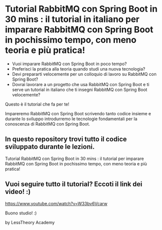 # Tutorial RabbitMQ con Spring Boot in 30 mins : il tutorial in italiano per imparare RabbitMQ con Spring Boot in pochissimo tempo, con meno teoria e più pratica! 

- Vuoi imparare RabbitMQ con Spring Boot in poco tempo? 
- Preferisci la pratica alla teoria quando studi una nuova tecnologia?
- Devi prepararti velocemente per un colloquio di lavoro su RabbitMQ con Spring Boot? 
- Dovrai lavorare a un progetto che usa RabbitMQ con Spring Boot e ti serve un tutorial in italiano che ti insegni RabbitMQ con Spring Boot velocemente?

Questo è il tutorial che fa per te!

Impareremo RabbitMQ con Spring Boot scrivendo tanto codice insieme e durante lo sviluppo introdurremo le tecnologie fondamentali per la conoscenza di RabbitMQ con Spring Boot.

## In questo repository trovi tutto il codice sviluppato durante le lezioni.

Tutorial RabbitMQ con Spring Boot in 30 mins : il tutorial per imparare RabbitMQ con Spring Boot in pochissimo tempo, con meno teoria e più pratica! 

## Vuoi seguire tutto il tutorial? Eccoti il link dei video! :) 
https://www.youtube.com/watch?v=W33bv6Vcarw

Buono studio! :)

by LessTheory Academy
